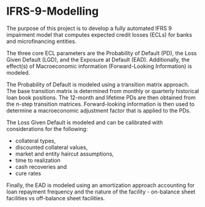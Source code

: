 # IFRS-9-Modelling

The purpose of this project is to develop a fully automated IFRS 9 impairment model that computes expected credit losses (ECLs) for banks and microfinancing entities. 

The three core ECL parameters are the Probability of Default (PD), the Loss Given Default (LGD), and the Exposure at Default (EAD). Additionally, the effect(s) of Macroeconomic information (Forward-Looking Information) is modeled.

The Probability of Default is modeled using a transition matrix approach. The base transition matrix is determined from monthly or quarterly historical loan book positions. The 12-month and lifetime PDs are then obtained from the n-step transition matrices. Forward-looking information is then used to determine a macroeconomic adjustment factor that is applied to the PDs.

The Loss Given Default is modeled and can be calibrated with considerations for the following:
- collateral types,
- discounted collateral values,
- market and entity haircut assumptions,
- time to realization
- cash recoveries and
- cure rates

Finally, the EAD is modeled using an amortization approach accounting for loan repayment frequency and the nature of the facility - on-balance sheet facilities vs off-balance sheet facilities.
